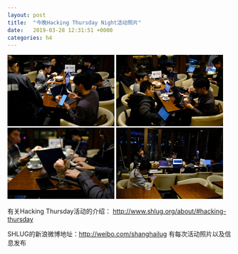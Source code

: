 ```yaml
---
layout: post
title:  "今晚Hacking Thursday Night活动照片"
date:   2019-03-28 12:31:51 +0000
categories: h4
---
```


[<img src='https://raw.githubusercontent.com/shanghailug/res2019q1/master/j328.h4/j328_1946_2400+08.240x160.jpg'>](https://raw.githubusercontent.com/shanghailug/res2019q1/master/j328.h4/j328_1946_2400+08.JPG)
[<img src='https://raw.githubusercontent.com/shanghailug/res2019q1/master/j328.h4/j328_1946_3700+08.240x160.jpg'>](https://raw.githubusercontent.com/shanghailug/res2019q1/master/j328.h4/j328_1946_3700+08.JPG)
[<img src='https://raw.githubusercontent.com/shanghailug/res2019q1/master/j328.h4/j328_1946_5700+08.240x160.jpg'>](https://raw.githubusercontent.com/shanghailug/res2019q1/master/j328.h4/j328_1946_5700+08.JPG)
[<img src='https://raw.githubusercontent.com/shanghailug/res2019q1/master/j328.h4/j328_2029_3500+08.240x160.jpg'>](https://raw.githubusercontent.com/shanghailug/res2019q1/master/j328.h4/j328_2029_3500+08.JPG)

有关Hacking Thursday活动的介绍：
http://www.shlug.org/about/#hacking-thursday

SHLUG的新浪微博地址：http://weibo.com/shanghailug 有每次活动照片以及信息发布


